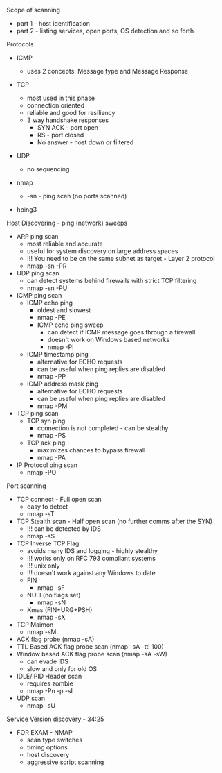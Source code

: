 Scope of scanning
- part 1 - host identification
- part 2 - listing services, open ports, OS detection and so forth

Protocols
- ICMP
    - uses 2 concepts: Message type and Message Response
- TCP
    - most used in this phase
    - connection oriented
    - reliable and good for resiliency
    - 3 way handshake responses
        - SYN ACK - port open
        - RS - port closed
        - No answer - host down or filtered
- UDP
    - no sequencing

- nmap
    - -sn - ping scan (no ports scanned)
- hping3

Host Discovering - ping (network) sweeps
- ARP ping scan
    - most reliable and accurate
    - useful for system discovery on large address spaces
    - !!! You need to be on the same subnet as target - Layer 2 protocol
    - nmap -sn -PR
- UDP ping scan
    - can detect systems behind firewalls with strict TCP filtering
    - nmap -sn -PU
- ICMP ping scan
    - ICMP echo ping
        - oldest and slowest
        - nmap -PE
        - ICMP echo ping sweep
            - can detect if ICMP message goes through a firewall
            - doesn't work on Windows based networks
            - nmap -PI
    - ICMP timestamp ping
        - alternative for ECHO requests
        - can be useful when ping replies are disabled
        - nmap -PP
    - ICMP address mask ping
        - alternative for ECHO requests
        - can be useful when ping replies are disabled
        - nmap -PM
- TCP ping scan
    - TCP syn ping
        - connection is not completed - can be stealthy
        - nmap -PS
    - TCP ack ping
        - maximizes chances to bypass firewall
        - nmap -PA
- IP Protocol ping scan
    - nmap -PO

Port scanning
- TCP connect - Full open scan
    - easy to detect
    - nmap -sT 
- TCP Stealth scan - Half open scan (no further comms after the SYN)
    - !!! can be detected by IDS
    - nmap -sS
- TCP Inverse TCP Flag
    - avoids many IDS and logging - highly stealthy
    - !!! works only on RFC 793 compliant systems
    - !!! unix only
    - !!! doesn't work against any Windows to date
    - FIN
        - nmap -sF
    - NULl (no flags set)
        - nmap -sN
    - Xmas (FIN+URG+PSH)
        - nmap -sX
- TCP Maimon
    - nmap -sM
- ACK flag probe (nmap -sA)
- TTL Based ACK flag probe scan (nmap -sA -ttl 100)
- Window based ACK flag probe scan (nmap -sA -sW)
    - can evade IDS
    - slow and only for old OS
- IDLE/IPID Header scan
    - requires zombie
    - nmap -Pn -p -sI
- UDP scan
    - nmap -sU

Service Version discovery - 34:25

- FOR EXAM - NMAP
    - scan type switches
    - timing options
    - host discovery
    - aggressive script scanning